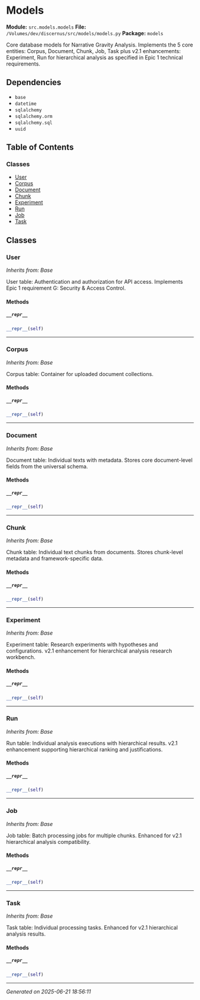 # Models

**Module:** `src.models.models`
**File:** `/Volumes/dev/discernus/src/models/models.py`
**Package:** `models`

Core database models for Narrative Gravity Analysis.
Implements the 5 core entities: Corpus, Document, Chunk, Job, Task
plus v2.1 enhancements: Experiment, Run for hierarchical analysis
as specified in Epic 1 technical requirements.

## Dependencies

- `base`
- `datetime`
- `sqlalchemy`
- `sqlalchemy.orm`
- `sqlalchemy.sql`
- `uuid`

## Table of Contents

### Classes
- [User](#user)
- [Corpus](#corpus)
- [Document](#document)
- [Chunk](#chunk)
- [Experiment](#experiment)
- [Run](#run)
- [Job](#job)
- [Task](#task)

## Classes

### User
*Inherits from: Base*

User table: Authentication and authorization for API access.
Implements Epic 1 requirement G: Security & Access Control.

#### Methods

##### `__repr__`
```python
__repr__(self)
```

---

### Corpus
*Inherits from: Base*

Corpus table: Container for uploaded document collections.

#### Methods

##### `__repr__`
```python
__repr__(self)
```

---

### Document
*Inherits from: Base*

Document table: Individual texts with metadata.
Stores core document-level fields from the universal schema.

#### Methods

##### `__repr__`
```python
__repr__(self)
```

---

### Chunk
*Inherits from: Base*

Chunk table: Individual text chunks from documents.
Stores chunk-level metadata and framework-specific data.

#### Methods

##### `__repr__`
```python
__repr__(self)
```

---

### Experiment
*Inherits from: Base*

Experiment table: Research experiments with hypotheses and configurations.
v2.1 enhancement for hierarchical analysis research workbench.

#### Methods

##### `__repr__`
```python
__repr__(self)
```

---

### Run
*Inherits from: Base*

Run table: Individual analysis executions with hierarchical results.
v2.1 enhancement supporting hierarchical ranking and justifications.

#### Methods

##### `__repr__`
```python
__repr__(self)
```

---

### Job
*Inherits from: Base*

Job table: Batch processing jobs for multiple chunks.
Enhanced for v2.1 hierarchical analysis compatibility.

#### Methods

##### `__repr__`
```python
__repr__(self)
```

---

### Task
*Inherits from: Base*

Task table: Individual processing tasks.
Enhanced for v2.1 hierarchical analysis results.

#### Methods

##### `__repr__`
```python
__repr__(self)
```

---

*Generated on 2025-06-21 18:56:11*